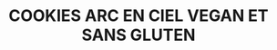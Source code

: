 ---
title: COOKIES ARC EN CIEL VEGAN ET SANS GLUTEN
draft: false
layout: recettes
type: dessert
categories:
  - Biscuits
auteur: Auré
regime:
  - vegan
  - sans-gluten
cuisson: Oui
temperature: Froid
plate: 50
quantite_desc: 2 biscuits par personne
check: Non
checkAlwaysOk: false
ingredients:
  frais:
    - title: Margarine
      quantite: 1
      unit: Kg
  sucres:
    - title: sucre de canne (blond)
      quantite: 1.2
      unit: Kg
    - title: compote de pomme
      quantite: 500
      unit: grammes
  lof:
    - title: Levure chimique sans gluten
      quantite: 50
      unit: grammes
    - title: Farine de riz
      quantite: 1.7
      unit: Kg
  legumes:
    - title: Noix de coco râpée
      quantite: 1.3
      unit: Kg
  autres:
    - title: Colorants alimentaires
  epices:
    - title: Sel
      quantite: 15
      unit: grammes
preparation: >-
  Préchauffer le four à 180°C (t6).


  Dans un saladier, battre la margarine, le sucre et la compote. Ce n’est pas un soucis si le mélange n’est pas 

  très homogène, il le deviendra par la suite.


  Ajouter la farine de riz, la noix de coco, le sel et la levure sans gluten à l’aide d’une spatule, les incorporer aux autres ingrédients jusqu’à obtenir une pâte homogène.


  Séparer la pâte en 7 et colorer chaque boule en fonction de l'arc en ciel!


  Déposer une feuille de papier sulfurisé sur les plaques de cuisson et former des petites boules d’environ 3 cm de diamètre. Si la pâte est trop collante, ajouter un peu de farine de riz.


  À l’aide du dos d’une cuillère, appuyer très légèrement sur les boules pour les aplatir. Les cookies doivent avoir une épaisseur d’environ 1,5 cm.


  Enfourner 14 minutes à 180°C (t6). Les cookies brunissent très légèrement.


  Sortir les cookies du four. Attention, ils sont très friables, il faut les laisser reposer quelques minutes afin qu’ils durcissent.
publishDate: 2025-06-01T22:06:00.000Z
uuid: 5stxpr61
titleslug: cookies-arc-en-ciel-vegan-et-sans-gluten_5stxpr61
---